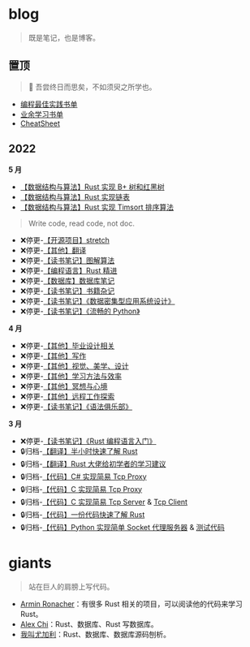 # blog

> 既是笔记，也是博客。

## 置顶

> :blossom: 吾尝终日而思矣，不如须臾之所学也。
- [编程最佳实践书单](./doc/8.md)
- [业余学习书单](./doc/9.md)
- [CheatSheet](./doc/23.md)


## 2022




**5 月**

- [【数据结构与算法】Rust 实现 B+ 树和红黑树](./2022/3.md)
- [【数据结构与算法】Rust 实现链表](./2022/2.md)
- [【数据结构与算法】Rust 实现 Timsort 排序算法](./2022/1.md)
> Write code, read code, not doc.
- :x:停更-[【开源项目】stretch](./doc/21.md)
- :x:停更-[【其他】翻译](./doc/20.md)
- :x:停更-[【读书笔记】图解算法](./doc/19.md)
- :x:停更-[【编程语言】Rust 精进](./doc/18.md)
- :x:停更-[【数据库】数据库笔记](./doc/17.md)
- :x:停更-[【读书笔记】书籍杂记](./doc/16.md)
- :x:停更-[【读书笔记】《数据密集型应用系统设计》](./doc/12.md)
- :x:停更-[【读书笔记】《流畅的 Python》](./doc/11.md)

**4 月**

- :x:停更-[【其他】毕业设计相关](./doc/15.md)
- :x:停更-[【其他】写作](./doc/14.md)
- :x:停更-[【其他】视觉、美学、设计](./doc/10.md)
- :x:停更-[【其他】学习方法与效率](./doc/7.md)
- :x:停更-[【其他】冥想与心境](./doc/6.md)
- :x:停更-[【其他】远程工作探索](./doc/5.md)
- :x:停更-[【读书笔记】《语法俱乐部》](./doc/4.md)

**3 月**
- :x:停更-[【读书笔记】《Rust 编程语言入门》](./doc/3.md)
- :lock:归档-[【翻译】半小时快速了解 Rust](./doc/2.md)
- :lock:归档-[【翻译】Rust 大佬给初学者的学习建议](./doc/1.md)
- :lock:归档-[【代码】C# 实现简易 Tcp Proxy](./code/tcp-proxy.cs)
- :lock:归档-[【代码】C 实现简易 Tcp Proxy](./code/tcp-proxy.c)
- :lock:归档-[【代码】C 实现简易 Tcp Server](./code/tcp-server.c) & [Tcp Client](./code/tcp-client.c)
- :lock:归档-[【代码】一份代码快速了解 Rust](https://github.com/asur4s/a-code-to-learn-rust/blob/main/study.rs)
- :lock:归档-[【代码】Python 实现简单 Socket 代理服务器](./code/socket-proxy.py) & [测试代码](./code/socket-client.py)



# giants

> 站在巨人的肩膀上写代码。

- [Armin Ronacher](https://lucumr.pocoo.org/projects/)：有很多 Rust 相关的项目，可以阅读他的代码来学习 Rust。
- [Alex Chi](https://github.com/skyzh)：Rust、数据库、Rust 写数据库。
- [我叫尤加利](https://youjiali1995.github.io/)：Rust、数据库、数据库源码刨析。